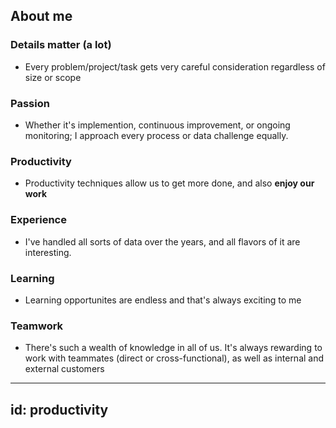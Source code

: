 <!--# ceverhart.github.io-->

## About me

### Details matter (a lot) 

- Every problem/project/task gets very careful consideration regardless of size or scope

### Passion

- Whether it's implemention, continuous improvement, or ongoing monitoring; I approach every process or data challenge equally.

### Productivity

- Productivity techniques allow us to get more done, and also **enjoy our work**

### Experience

- I've handled all sorts of data over the years, and all flavors of it are interesting. 

### Learning

- Learning opportunites are endless and that's always exciting to me

### Teamwork

- There's such a wealth of knowledge in all of us. It's always rewarding to work with teammates (direct or cross-functional), as well as internal and external customers


---
id: productivity
---

